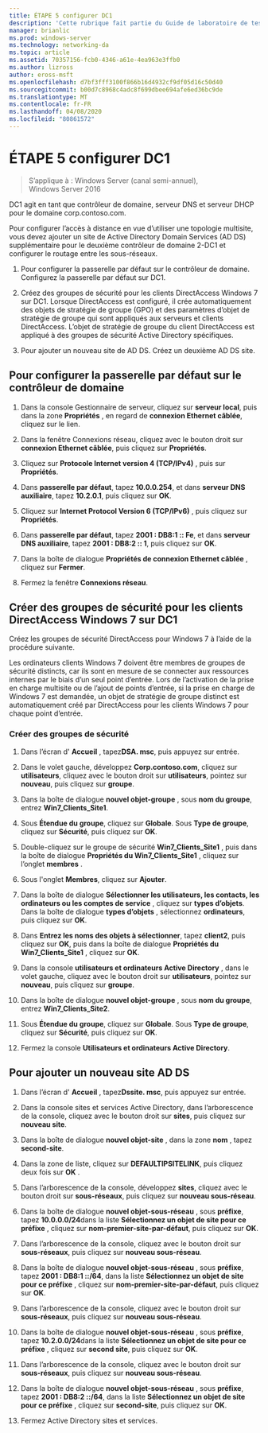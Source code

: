 ```yaml
---
title: ÉTAPE 5 configurer DC1
description: 'Cette rubrique fait partie du Guide de laboratoire de test : illustrer un déploiement multisite DirectAccess pour Windows Server 2016'
manager: brianlic
ms.prod: windows-server
ms.technology: networking-da
ms.topic: article
ms.assetid: 70357156-fcb0-4346-a61e-4ea963e3ffb0
ms.author: lizross
author: eross-msft
ms.openlocfilehash: d7bf3fff3100f866b16d4932cf9df05d16c50d40
ms.sourcegitcommit: b00d7c8968c4adc8f699dbee694afe6ed36bc9de
ms.translationtype: MT
ms.contentlocale: fr-FR
ms.lasthandoff: 04/08/2020
ms.locfileid: "80861572"
---
```

# <a name="step-5-configure-dc1"></a>ÉTAPE 5 configurer DC1

>S’applique à : Windows Server (canal semi-annuel), Windows Server 2016

DC1 agit en tant que contrôleur de domaine, serveur DNS et serveur DHCP pour le domaine corp.contoso.com.  
  
Pour configurer l’accès à distance en vue d’utiliser une topologie multisite, vous devez ajouter un site de Active Directory Domain Services (AD DS) supplémentaire pour le deuxième contrôleur de domaine 2-DC1 et configurer le routage entre les sous-réseaux.  
  
1. Pour configurer la passerelle par défaut sur le contrôleur de domaine. Configurez la passerelle par défaut sur DC1.  
  
2. Créez des groupes de sécurité pour les clients DirectAccess Windows 7 sur DC1. Lorsque DirectAccess est configuré, il crée automatiquement des objets de stratégie de groupe (GPO) et des paramètres d’objet de stratégie de groupe qui sont appliqués aux serveurs et clients DirectAccess. L’objet de stratégie de groupe du client DirectAccess est appliqué à des groupes de sécurité Active Directory spécifiques.  
  
3. Pour ajouter un nouveau site de AD DS. Créez un deuxième AD DS site.  
  
## <a name="to-configure-the-default-gateway-on-the-domain-controller"></a>Pour configurer la passerelle par défaut sur le contrôleur de domaine  
  
1.  Dans la console Gestionnaire de serveur, cliquez sur **serveur local**, puis dans la zone **Propriétés** , en regard de **connexion Ethernet câblée**, cliquez sur le lien.  
  
2.  Dans la fenêtre Connexions réseau, cliquez avec le bouton droit sur **connexion Ethernet câblée**, puis cliquez sur **Propriétés**.  
  
3.  Cliquez sur **Protocole Internet version 4 (TCP/IPv4)** , puis sur **Propriétés**.  
  
4.  Dans **passerelle par défaut**, tapez **10.0.0.254**, et dans **serveur DNS auxiliaire**, tapez **10.2.0.1**, puis cliquez sur **OK**.  
  
5.  Cliquez sur **Internet Protocol Version 6 (TCP/IPv6)** , puis cliquez sur **Propriétés**.  
  
6.  Dans **passerelle par défaut**, tapez **2001 : DB8:1 :: Fe**, et dans **serveur DNS auxiliaire**, tapez **2001 : DB8:2 :: 1**, puis cliquez sur **OK**.  
  
7.  Dans la boîte de dialogue **Propriétés de connexion Ethernet câblée** , cliquez sur **Fermer**.  
  
8.  Fermez la fenêtre **Connexions réseau**.  
  
## <a name="create-security-groups-for-windows-7-directaccess-clients-on-dc1"></a>Créer des groupes de sécurité pour les clients DirectAccess Windows 7 sur DC1  
Créez les groupes de sécurité DirectAccess pour Windows 7 à l’aide de la procédure suivante.  
  
 Les ordinateurs clients Windows 7 doivent être membres de groupes de sécurité distincts, car ils sont en mesure de se connecter aux ressources internes par le biais d’un seul point d’entrée. Lors de l’activation de la prise en charge multisite ou de l’ajout de points d’entrée, si la prise en charge de Windows 7 est demandée, un objet de stratégie de groupe distinct est automatiquement créé par DirectAccess pour les clients Windows 7 pour chaque point d’entrée.  
  
### <a name="create-security-groups"></a>Créer des groupes de sécurité  
  
1.  Dans l’écran d' **Accueil** , tapez**DSA. msc**, puis appuyez sur entrée.  
  
2.  Dans le volet gauche, développez **Corp.contoso.com**, cliquez sur **utilisateurs**, cliquez avec le bouton droit sur **utilisateurs**, pointez sur **nouveau**, puis cliquez sur **groupe**.  
  
3.  Dans la boîte de dialogue **nouvel objet-groupe** , sous **nom du groupe**, entrez **Win7_Clients_Site1**.  
  
4.  Sous **Étendue du groupe**, cliquez sur **Globale**. Sous **Type de groupe**, cliquez sur **Sécurité**, puis cliquez sur **OK**.  
  
5.  Double-cliquez sur le groupe de sécurité **Win7_Clients_Site1** , puis dans la boîte de dialogue **Propriétés du Win7_Clients_Site1** , cliquez sur l’onglet **membres** .  
  
6.  Sous l'onglet **Membres**, cliquez sur **Ajouter**.  
  
7.  Dans la boîte de dialogue **Sélectionner les utilisateurs, les contacts, les ordinateurs ou les comptes de service** , cliquez sur **types d’objets**. Dans la boîte de dialogue **types d’objets** , sélectionnez **ordinateurs**, puis cliquez sur **OK**.  
  
8.  Dans **Entrez les noms des objets à sélectionner**, tapez **client2**, puis cliquez sur **OK**, puis dans la boîte de dialogue **Propriétés du Win7_Clients_Site1** , cliquez sur **OK**.  
  
9. Dans la console **utilisateurs et ordinateurs Active Directory** , dans le volet gauche, cliquez avec le bouton droit sur **utilisateurs**, pointez sur **nouveau**, puis cliquez sur **groupe**.  
  
10. Dans la boîte de dialogue **nouvel objet-groupe** , sous **nom du groupe**, entrez **Win7_Clients_Site2**.  
  
11. Sous **Étendue du groupe**, cliquez sur **Globale**. Sous **Type de groupe**, cliquez sur **Sécurité**, puis cliquez sur **OK**.  
  
12. Fermez la console **Utilisateurs et ordinateurs Active Directory**.  
  
## <a name="to-add-a-new-ad-ds-site"></a>Pour ajouter un nouveau site AD DS  
  
1.  Dans l’écran d' **Accueil** , tapez**Dssite. msc**, puis appuyez sur entrée.  
  
2.  Dans la console sites et services Active Directory, dans l’arborescence de la console, cliquez avec le bouton droit sur **sites**, puis cliquez sur **nouveau site**.  
  
3.  Dans la boîte de dialogue **nouvel objet-site** , dans la zone **nom** , tapez **second-site**.  
  
4.  Dans la zone de liste, cliquez sur **DEFAULTIPSITELINK**, puis cliquez deux fois sur **OK** .  
  
5.  Dans l’arborescence de la console, développez **sites**, cliquez avec le bouton droit sur **sous-réseaux**, puis cliquez sur **nouveau sous-réseau**.  
  
6.  Dans la boîte de dialogue **nouvel objet-sous-réseau** , sous **préfixe**, tapez **10.0.0.0/24**dans la liste **Sélectionnez un objet de site pour ce préfixe** , cliquez sur **nom-premier-site-par-défaut**, puis cliquez sur **OK**.  
  
7.  Dans l’arborescence de la console, cliquez avec le bouton droit sur **sous-réseaux**, puis cliquez sur **nouveau sous-réseau**.  
  
8.  Dans la boîte de dialogue **nouvel objet-sous-réseau** , sous **préfixe**, tapez **2001 : DB8:1 ::/64**, dans la liste **Sélectionnez un objet de site pour ce préfixe** , cliquez sur **nom-premier-site-par-défaut**, puis cliquez sur **OK**.  
  
9. Dans l’arborescence de la console, cliquez avec le bouton droit sur **sous-réseaux**, puis cliquez sur **nouveau sous-réseau**.  
  
10. Dans la boîte de dialogue **nouvel objet-sous-réseau** , sous **préfixe**, tapez **10.2.0.0/24**dans la liste **Sélectionnez un objet de site pour ce préfixe** , cliquez sur **second site**, puis cliquez sur **OK**.  
  
11. Dans l’arborescence de la console, cliquez avec le bouton droit sur **sous-réseaux**, puis cliquez sur **nouveau sous-réseau**.  
  
12. Dans la boîte de dialogue **nouvel objet-sous-réseau** , sous **préfixe**, tapez **2001 : DB8:2 ::/64**, dans la liste **Sélectionnez un objet de site pour ce préfixe** , cliquez sur **second-site**, puis cliquez sur **OK**.  
  
13. Fermez Active Directory sites et services.  
  


